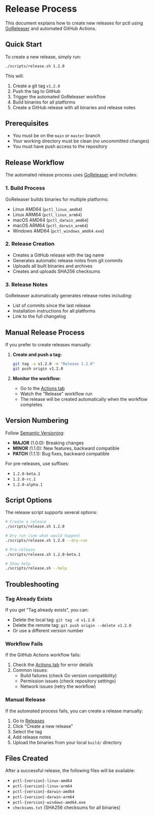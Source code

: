 # Release Process

This document explains how to create new releases for pctl using [GoReleaser](https://goreleaser.com/) and automated GitHub Actions.

## Quick Start

To create a new release, simply run:

```bash
./scripts/release.sh 1.2.0
```

This will:
1. Create a git tag `v1.2.0`
2. Push the tag to GitHub
3. Trigger the automated GoReleaser workflow
4. Build binaries for all platforms
5. Create a GitHub release with all binaries and release notes

## Prerequisites

- You must be on the `main` or `master` branch
- Your working directory must be clean (no uncommitted changes)
- You must have push access to the repository

## Release Workflow

The automated release process uses [GoReleaser](https://goreleaser.com/) and includes:

### 1. Build Process
GoReleaser builds binaries for multiple platforms:
- Linux AMD64 (`pctl_linux_amd64`)
- Linux ARM64 (`pctl_linux_arm64`)
- macOS AMD64 (`pctl_darwin_amd64`)
- macOS ARM64 (`pctl_darwin_arm64`)
- Windows AMD64 (`pctl_windows_amd64.exe`)

### 2. Release Creation
- Creates a GitHub release with the tag name
- Generates automatic release notes from git commits
- Uploads all built binaries and archives
- Creates and uploads SHA256 checksums

### 3. Release Notes
GoReleaser automatically generates release notes including:
- List of commits since the last release
- Installation instructions for all platforms
- Link to the full changelog

## Manual Release Process

If you prefer to create releases manually:

1. **Create and push a tag:**
   ```bash
   git tag -a v1.2.0 -m "Release 1.2.0"
   git push origin v1.2.0
   ```

2. **Monitor the workflow:**
   - Go to the [Actions tab](https://github.com/deviantony/pctl/actions)
   - Watch the "Release" workflow run
   - The release will be created automatically when the workflow completes

## Version Numbering

Follow [Semantic Versioning](https://semver.org/):
- **MAJOR** (1.0.0): Breaking changes
- **MINOR** (1.1.0): New features, backward compatible
- **PATCH** (1.1.1): Bug fixes, backward compatible

For pre-releases, use suffixes:
- `1.2.0-beta.1`
- `1.2.0-rc.1`
- `1.2.0-alpha.1`

## Script Options

The release script supports several options:

```bash
# Create a release
./scripts/release.sh 1.2.0

# Dry run (see what would happen)
./scripts/release.sh 1.2.0 --dry-run

# Pre-release
./scripts/release.sh 1.2.0-beta.1

# Show help
./scripts/release.sh --help
```

## Troubleshooting

### Tag Already Exists
If you get "Tag already exists", you can:
- Delete the local tag: `git tag -d v1.2.0`
- Delete the remote tag: `git push origin --delete v1.2.0`
- Or use a different version number

### Workflow Fails
If the GitHub Actions workflow fails:
1. Check the [Actions tab](https://github.com/deviantony/pctl/actions) for error details
2. Common issues:
   - Build failures (check Go version compatibility)
   - Permission issues (check repository settings)
   - Network issues (retry the workflow)

### Manual Release
If the automated process fails, you can create a release manually:
1. Go to [Releases](https://github.com/deviantony/pctl/releases)
2. Click "Create a new release"
3. Select the tag
4. Add release notes
5. Upload the binaries from your local `build/` directory

## Files Created

After a successful release, the following files will be available:
- `pctl-{version}-linux-amd64`
- `pctl-{version}-linux-arm64`
- `pctl-{version}-darwin-amd64`
- `pctl-{version}-darwin-arm64`
- `pctl-{version}-windows-amd64.exe`
- `checksums.txt` (SHA256 checksums for all binaries)
